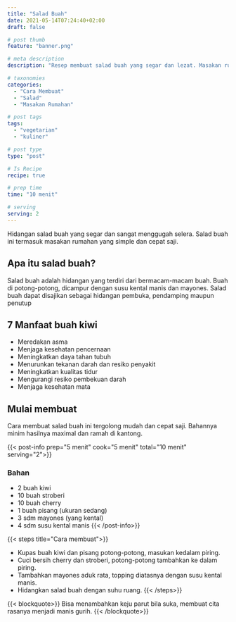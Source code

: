 ```yaml
---
title: "Salad Buah"
date: 2021-05-14T07:24:40+02:00
draft: false

# post thumb
feature: "banner.png"

# meta description
description: "Resep membuat salad buah yang segar dan lezat. Masakan rumahan cepat saji yang cocok menjadi hidangan sehari-hari."

# taxonomies
categories:
  - "Cara Membuat"
  - "Salad"
  - "Masakan Rumahan"

# post tags
tags:
  - "vegetarian"
  - "kuliner"

# post type
type: "post"

# Is Recipe
recipe: true

# prep time
time: "10 menit"

# serving
serving: 2
---
```

Hidangan salad buah yang segar dan sangat menggugah selera. Salad buah ini termasuk masakan rumahan yang simple dan cepat saji.

## Apa itu salad buah?

Salad buah adalah hidangan yang terdiri dari bermacam-macam buah. Buah di potong-potong, dicampur dengan susu kental manis dan mayones. Salad buah dapat disajikan sebagai hidangan pembuka, pendamping maupun penutup

## 7 Manfaat buah kiwi
- Meredakan asma
- Menjaga kesehatan pencernaan
- Meningkatkan daya tahan tubuh
- Menurunkan tekanan darah dan resiko penyakit
- Meningkatkan kualitas tidur
- Mengurangi resiko pembekuan darah
- Menjaga kesehatan mata

## Mulai membuat

Cara membuat salad buah ini tergolong mudah dan cepat saji. Bahannya minim hasilnya maximal dan ramah di kantong.

{{< post-info prep="5 menit" cook="5 menit" total="10 menit" serving="2">}}

### Bahan

-   2 buah kiwi
-   10 buah stroberi
-   10 buah cherry
-   1 buah pisang (ukuran sedang)
-   3 sdm mayones (yang kental)
-   4 sdm susu kental manis
{{< /post-info>}}

{{< steps title="Cara membuat">}}
-   Kupas buah kiwi dan pisang potong-potong, masukan kedalam piring.
-   Cuci bersih cherry dan stroberi, potong-potong tambahkan ke dalam piring.
-   Tambahkan mayones aduk rata, topping diatasnya dengan susu kental manis.
-   Hidangkan salad buah dengan suhu ruang.
{{< /steps>}}

{{< blockquote>}}
Bisa menambahkan keju parut bila suka, membuat cita rasanya menjadi manis gurih.
{{< /blockquote>}}